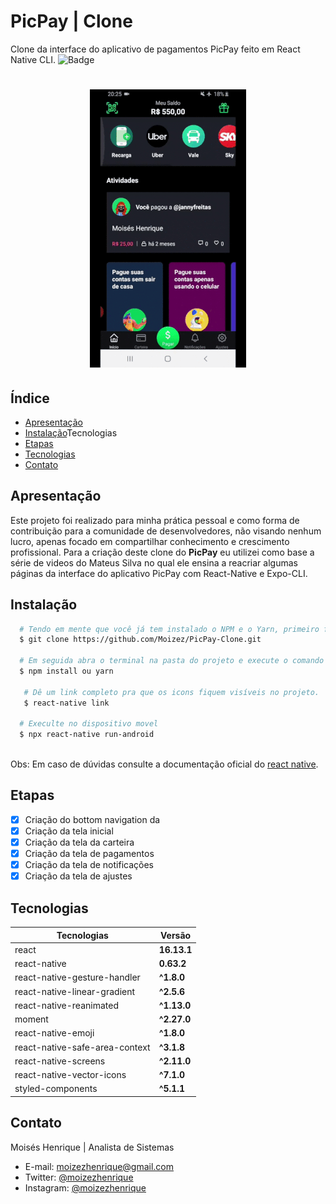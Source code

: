 # PicPay | Clone
Clone da interface do aplicativo de pagamentos PicPay feito em React Native CLI.
![Badge](https://img.shields.io/static/v1?label=react&message=framework&color=blue&style=for-the-badge&logo=REACT)

<h1 align="center">
 
 ![PicPay-Clone](/picpay.gif)
 
</h1>

## Índice
 - [Apresentação](#-Apresentação)
 - [Instalação](#-Instalação)Tecnologias
 - [Etapas](#-Etapas)
 - [Tecnologias](#-Tecnologias)
 - [Contato](#-Contato)

## Apresentação
Este projeto foi realizado para minha prática pessoal e como forma de contribuição para a comunidade de desenvolvedores, não visando nenhum lucro, apenas focado em compartilhar conhecimento e crescimento profissional. Para a criação deste clone do **PicPay** eu utilizei como base a série de videos do Mateus Silva no qual ele ensina a reacriar algumas páginas da interface do aplicativo PicPay com React-Native e Expo-CLI.

## Instalação
```bash
  # Tendo em mente que você já tem instalado o NPM e o Yarn, primeiro faça o clone ou faça o download deste repositório:
  $ git clone https://github.com/Moizez/PicPay-Clone.git

  # Em seguida abra o terminal na pasta do projeto e execute o comando abaixo para instalar as dependências.
  $ npm install ou yarn

   # Dê um link completo pra que os icons fiquem visíveis no projeto.
   $ react-native link

  # Execulte no dispositivo movel
  $ npx react-native run-android
  
```
Obs: Em caso de dúvidas consulte a documentação oficial do [react native](https://reactnative.dev/docs/0.60/getting-started).

## Etapas
- [x] Criação do bottom navigation da
- [x] Criação da tela inicial
- [x] Criação da tela da carteira
- [x] Criação da tela de pagamentos
- [x] Criação da tela de notificações
- [x] Criação da tela de ajustes

## Tecnologias
|Tecnologias | Versão |
|------------|--------|
|react        |**16.13.1** |
|react-native |**0.63.2** |
|react-native-gesture-handler |**^1.8.0** |
|react-native-linear-gradient     |**^2.5.6** |
|react-native-reanimated     |**^1.13.0** |
|moment     |**^2.27.0** |
|react-native-emoji     |**^1.8.0** |
|react-native-safe-area-context     |**^3.1.8** |
|react-native-screens     |**^2.11.0** |
|react-native-vector-icons     |**^7.1.0** |
|styled-components     |**^5.1.1** |

## Contato
Moisés Henrique | Analista de Sistemas
- E-mail: moizezhenrique@gmail.com
- Twitter: [@moizezhenrique](https://twitter.com/moizezhenrique)
- Instagram: [@moizezhenrique](https://www.instagram.com/moizezhenrique)

